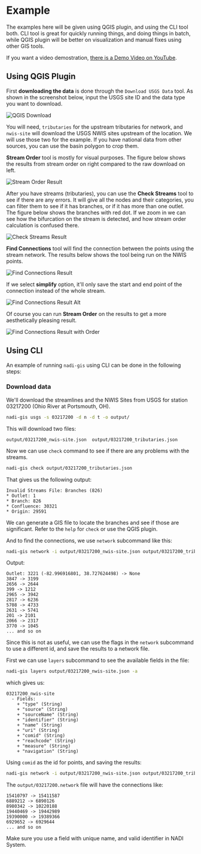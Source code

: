# Example

The examples here will be given using QGIS plugin, and using the CLI tool both. CLI tool is great for quickly running things, and doing things in batch, while QGIS plugin will be better on visualization and manual fixes using other GIS tools.

If you want a video demostration, [there is a Demo Video on YouTube](https://youtu.be/PIGoVnXb7ck).
## Using QGIS Plugin

First **downloading the data** is done through the `Download USGS Data` tool. As shown in the screenshot below, input the USGS site ID and the data type you want to download.

![QGIS Download](../images/qgis-download.png)

You will need, `tributaries` for the upstream tributaries for network, and `nwis-site` will download the USGS NWIS sites upstream of the location. We will use those two for the example. If you have national data from other sources, you can use the basin polygon to crop them.

**Stream Order** tool is mostly for visual purposes. The figure below shows the results from stream order on right compared to the raw download on left.

![Stream Order Result](../images/qgis-order.png)

After you have streams (tributaries), you can use the **Check Streams** tool to see if there are any errors. It will give all the nodes and their categories, you can filter them to see if it has branches, or if it has more than one outlet. The figure below shows the branches with red dot. If we zoom in we can see how the bifurcation on the stream is detected, and how stream order calculation is confused there.

![Check Streams Result](../images/qgis-branch.png)


**Find Connections** tool will find the connection between the points using the stream network. The results below shows the tool being run on the NWIS points.

![Find Connections Result](../images/qgis-network.png)

If we select **simplify** option, it'll only save the start and end point of the connection instead of the whole stream.

![Find Connections Result Alt](../images/qgis-network2.png)

Of course you can run **Stream Order** on the results to get a more aesthetically pleasing result.

![Find Connections Result with Order](../images/qgis-network3.png)


## Using CLI
An example of running `nadi-gis` using CLI can be done in the following steps:

### Download data
We'll download the streamlines and the NWIS Sites from USGS for station 03217200 (Ohio River at Portsmouth, OH).

```bash
nadi-gis usgs -s 03217200 -d n -d t -o output/
```

This will download two files:

    output/03217200_nwis-site.json  output/03217200_tributaries.json
	
Now we can use `check` command to see if there are any problems with the streams.


```bash
nadi-gis check output/03217200_tributaries.json
```

That gives us the following output:

    Invalid Streams File: Branches (826)
    * Outlet: 1
    * Branch: 826
    * Confluence: 30321
    * Origin: 29591

We can generate a GIS file to locate the branches and see if those are significant. Refer to the `help` for `check` or use the QGIS plugin.

And to find the connections, we use `network` subcommand like this:

```bash
nadi-gis network -i output/03217200_nwis-site.json output/03217200_tributaries.json
```
Output: 

    Outlet: 3221 (-82.996916801, 38.727624498) -> None
    3847 -> 3199
    2656 -> 2644
    399 -> 1212
    2965 -> 3942
    2817 -> 6236
    5708 -> 4733
    2631 -> 5741
    201 -> 2101
    2066 -> 2317
    3770 -> 1045
	... and so on
	
Since this is not as useful, we can use the flags in the `network` subcommand to use a different id, and save the results to a network file.

First we can use `layers` subcommand to see the available fields in the file:

```bash
nadi-gis layers output/03217200_nwis-site.json -a
```

which gives us:

    03217200_nwis-site
      - Fields:
        + "type" (String)
        + "source" (String)
        + "sourceName" (String)
        + "identifier" (String)
        + "name" (String)
        + "uri" (String)
        + "comid" (String)
        + "reachcode" (String)
        + "measure" (String)
        + "navigation" (String)

Using `comid` as the id for points, and saving the results:

```bash
nadi-gis network -i output/03217200_nwis-site.json output/03217200_tributaries.json -p comid -o output/03217200.network
```

The `output/03217200.network` file will have the connections like:

    15410797 -> 15411587
    6889212 -> 6890126
    8980342 -> 10220188
    19440469 -> 19442989
    19390000 -> 19389366
    6929652 -> 6929644
	... and so on

Make sure you use a field with unique name, and valid identifier in NADI System.

